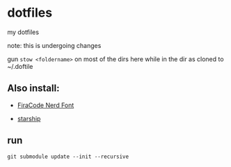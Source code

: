 # dotfiles
my dotfiles

note: this is undergoing changes

gun `stow <foldername>` on most of the dirs here while in the dir as cloned to ~/.doftile


## Also install:
* [FiraCode Nerd Font ](https://www.nerdfonts.com/font-downloads)

* [starship](https://github.com/starship/starship)

## run
`git submodule update --init --recursive`

